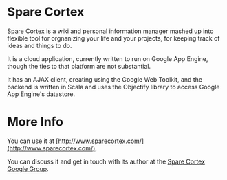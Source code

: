 # Spare Cortex

Spare Cortex is a wiki and personal information manager mashed up into flexible
tool for orgnanizing your life and your projects, for keeping track of ideas
and things to do.

It is a cloud application, currently written to run on Google App Engine,
though the ties to that platform are not substantial.

It has an AJAX client, creating using the Google Web Toolkit, and the backend
is written in Scala and uses the Objectify library to access Google App
Engine's datastore.

# More Info

You can use it at [http://www.sparecortex.com/](http://www.sparecortex.com/).

You can discuss it and get in touch with its author at the
[Spare Cortex Google Group](http://groups.google.com/group/spare-cortex).
